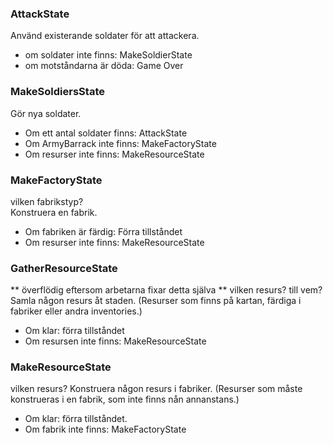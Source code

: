 ### AttackState
Använd existerande soldater för att attackera.
- om soldater inte finns: MakeSoldierState
- om motståndarna är döda: Game Over

### MakeSoldiersState
Gör nya soldater.
- Om ett antal soldater finns: AttackState
- Om ArmyBarrack inte finns: MakeFactoryState
- Om resurser inte finns: MakeResourceState

### MakeFactoryState 
vilken fabrikstyp?  
Konstruera en fabrik.
- Om fabriken är färdig: Förra tillståndet
- Om resurser inte finns: MakeResourceState

### GatherResourceState 
** överflödig eftersom arbetarna fixar detta själva **
vilken resurs? till vem?  
Samla någon resurs åt staden. (Resurser som finns på kartan, färdiga i fabriker eller andra inventories.)
- Om klar: förra tillståndet
- Om resursen inte finns: MakeResourceState

### MakeResourceState 
vilken resurs? 
Konstruera någon resurs i fabriker. (Resurser som måste konstrueras i en fabrik, som inte finns nån annanstans.)
- Om klar: förra tillståndet.
- Om fabrik inte finns: MakeFactoryState

